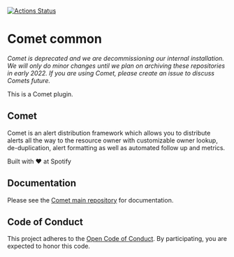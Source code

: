 [![Actions Status](https://github.com/spotify/comet-common/workflows/comet-common%20CI/badge.svg)](https://github.com/spotify/comet-common/actions)

# Comet common

_Comet is deprecated and we are decommissioning our internal installation. We
will only do minor changes until we plan on archiving these repositories in
early 2022. If you are using Comet, please create an issue to discuss Comets
future._

This is a Comet plugin.

## Comet

Comet is an alert distribution framework which allows you to distribute alerts
all the way to the resource owner with customizable owner lookup,
de-duplication, alert formatting as well as automated follow up and metrics.

Built with ❤️ at Spotify

## Documentation

Please see the [Comet main repository](https://github.com/spotify/comet) for
documentation.

## Code of Conduct

This project adheres to the [Open Code of Conduct][code-of-conduct]. By
participating, you are expected to honor this code.

[code-of-conduct]: https://github.com/spotify/code-of-conduct/blob/master/code-of-conduct.md
